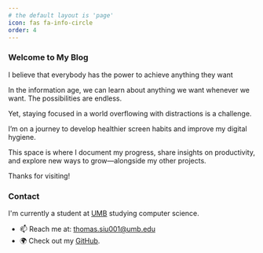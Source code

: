```yaml
---
# the default layout is 'page'
icon: fas fa-info-circle
order: 4
---
```


### Welcome to My Blog

I believe that everybody has the power to achieve anything they want 

In the information age, we can learn about anything we want whenever we want. The possibilities are endless. 

Yet, staying focused in a world overflowing with distractions is a challenge.

I’m on a journey to develop healthier screen habits and improve my digital hygiene.

This space is where I document my progress, share insights on productivity, and explore new ways to grow—alongside my other projects.

Thanks for visiting!

### Contact

I'm currently a student at [UMB](https://www.umb.edu/) studying computer science.
- 📫 Reach me at: [thomas.siu001@umb.edu](mailto:thomas.siu001@umb.edu)
- 🌍 Check out my [GitHub](https://github.com/TSOT7).

